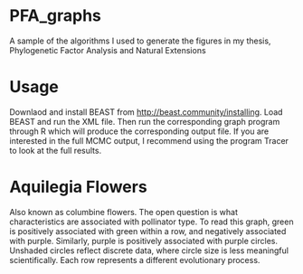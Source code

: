 # PFA_graphs
A sample of the algorithms I used to generate the figures in my thesis, Phylogenetic Factor Analysis and Natural Extensions

# Usage
Downlaod and install BEAST from http://beast.community/installing. Load BEAST and run the XML file. Then run the corresponding graph program through R which will produce the corresponding output file. If you are interested in the full MCMC output, I recommend using the program Tracer to look at the full results.

# Aquilegia Flowers
Also known as columbine flowers. The open question is what characteristics are associated with pollinator type. To read this graph, green is positively associated with green within a row, and negatively associated with purple. Similarly, purple is positively associated with purple circles. Unshaded circles reflect discrete data, where circle size is less meaningful scientifically. Each row represents a different evolutionary process.
